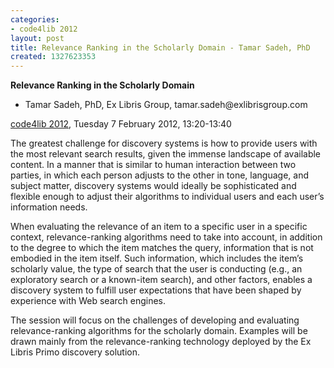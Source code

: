 ```yaml
---
categories:
- code4lib 2012
layout: post
title: Relevance Ranking in the Scholarly Domain - Tamar Sadeh, PhD
created: 1327623353
---
```

<strong>Relevance Ranking in the Scholarly Domain</strong>
<ul>
<li>Tamar Sadeh, PhD, Ex Libris Group, tamar.sadeh@exlibrisgroup.com</li>
</ul>
<p><a href="/conference/2012">code4lib 2012</a>, Tuesday 7 February 2012, 13:20-13:40</p> 
<p>
The greatest challenge for discovery systems is how to provide users with the most relevant search results, given the immense landscape of available content. In a manner that is similar to human interaction between two parties, in which each person adjusts to the other in tone, language, and subject matter, discovery systems would ideally be sophisticated and flexible enough to adjust their algorithms to individual users and each user’s information needs.
</p>
<p>
When evaluating the relevance of an item to a specific user in a specific context, relevance-ranking algorithms need to take into account, in addition to the degree to which the item matches the query, information that is not embodied in the item itself. Such information, which includes the item’s scholarly value, the type of search that the user is conducting (e.g., an exploratory search or a known-item search), and other factors, enables a discovery system to fulfill user expectations that have been shaped by experience with Web search engines.
</p>
<p>
The session will focus on the challenges of developing and evaluating relevance-ranking algorithms for the scholarly domain. Examples will be drawn mainly from the relevance-ranking technology deployed by the Ex Libris Primo discovery solution.
</p>
